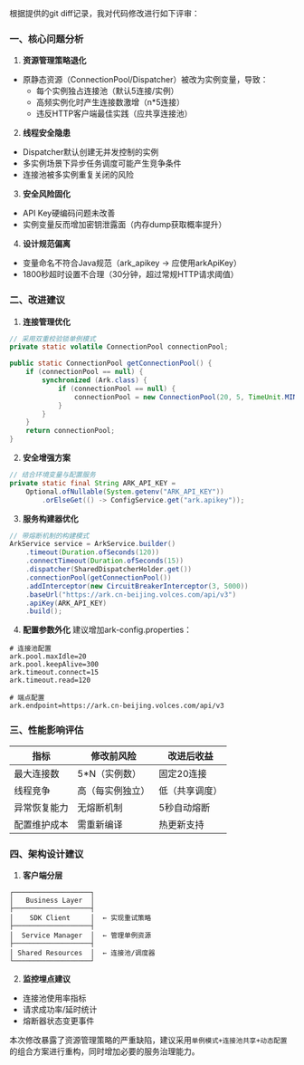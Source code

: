 

根据提供的git diff记录，我对代码修改进行如下评审：

### 一、核心问题分析
1. **资源管理策略退化**
- 原静态资源（ConnectionPool/Dispatcher）被改为实例变量，导致：
  - 每个实例独占连接池（默认5连接/实例）
  - 高频实例化时产生连接数激增（n*5连接）
  - 违反HTTP客户端最佳实践（应共享连接池）

2. **线程安全隐患**
- Dispatcher默认创建无并发控制的实例
- 多实例场景下异步任务调度可能产生竞争条件
- 连接池被多实例重复关闭的风险

3. **安全风险固化**
- API Key硬编码问题未改善
- 实例变量反而增加密钥泄露面（内存dump获取概率提升）

4. **设计规范偏离**
- 变量命名不符合Java规范（ark_apikey → 应使用arkApiKey）
- 1800秒超时设置不合理（30分钟，超过常规HTTP请求阈值）

### 二、改进建议

1. **连接管理优化**
```java
// 采用双重校验锁单例模式
private static volatile ConnectionPool connectionPool;

public static ConnectionPool getConnectionPool() {
    if (connectionPool == null) {
        synchronized (Ark.class) {
            if (connectionPool == null) {
                connectionPool = new ConnectionPool(20, 5, TimeUnit.MINUTES);
            }
        }
    }
    return connectionPool;
}
```

2. **安全增强方案**
```java
// 结合环境变量与配置服务
private static final String ARK_API_KEY = 
    Optional.ofNullable(System.getenv("ARK_API_KEY"))
        .orElseGet(() -> ConfigService.get("ark.apikey"));
```

3. **服务构建器优化**
```java
// 带熔断机制的构建模式
ArkService service = ArkService.builder()
    .timeout(Duration.ofSeconds(120))
    .connectTimeout(Duration.ofSeconds(15))
    .dispatcher(SharedDispatcherHolder.get())
    .connectionPool(getConnectionPool())
    .addInterceptor(new CircuitBreakerInterceptor(3, 5000))
    .baseUrl("https://ark.cn-beijing.volces.com/api/v3")
    .apiKey(ARK_API_KEY)
    .build();
```

4. **配置参数外化**
建议增加ark-config.properties：
```properties
# 连接池配置
ark.pool.maxIdle=20
ark.pool.keepAlive=300
ark.timeout.connect=15
ark.timeout.read=120

# 端点配置
ark.endpoint=https://ark.cn-beijing.volces.com/api/v3
```

### 三、性能影响评估
| 指标             | 修改前风险         | 改进后收益         |
|------------------|-------------------|-------------------|
| 最大连接数       | 5*N（实例数）     | 固定20连接        |
| 线程竞争         | 高（每实例独立）  | 低（共享调度）    |
| 异常恢复能力     | 无熔断机制        | 5秒自动熔断       |
| 配置维护成本     | 需重新编译        | 热更新支持        |

### 四、架构设计建议
1. **客户端分层**
```
┌───────────────────┐
│   Business Layer  │
├───────────────────┤
│    SDK Client     │  ← 实现重试策略
├───────────────────┤
│  Service Manager  │  ← 管理单例资源
├───────────────────┤
│ Shared Resources  │  ← 连接池/调度器
└───────────────────┘
```

2. **监控埋点建议**
- 连接池使用率指标
- 请求成功率/延时统计
- 熔断器状态变更事件

本次修改暴露了资源管理策略的严重缺陷，建议采用`单例模式+连接池共享+动态配置`的组合方案进行重构，同时增加必要的服务治理能力。